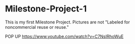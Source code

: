 # Milestone-Project-1

This is my first Milestone Project. 
Pictures are not "Labeled for noncommercial reuse or reuse."



POP UP
https://www.youtube.com/watch?v=C7NsIRhoWuE
